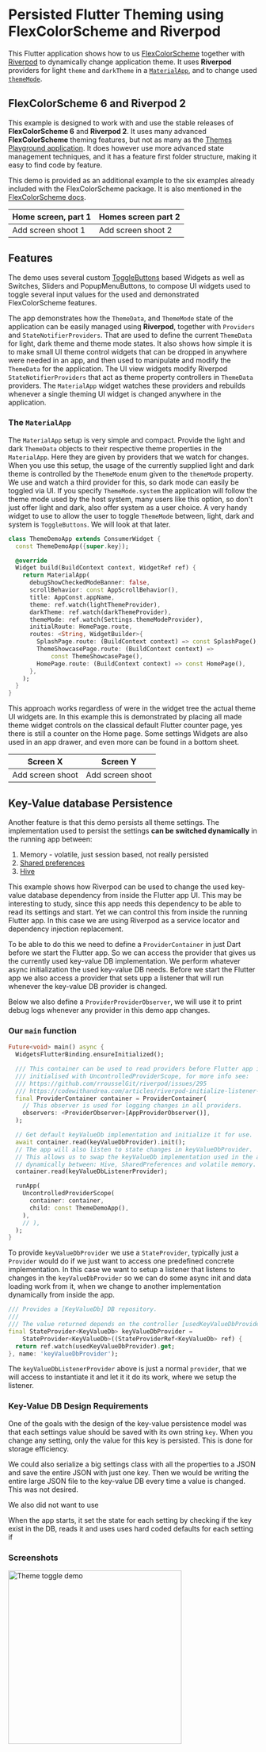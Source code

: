 # Persisted Flutter Theming using FlexColorScheme and Riverpod

This Flutter application shows how to us [FlexColorScheme](https://pub.dev/packages/flex_color_scheme) together with [Riverpod](https://pub.dev/packages/flutter_riverpod) to dynamically change application theme. It uses **Riverpod** providers for light `theme` and `darkTheme` in a [`MaterialApp`](https://api.flutter.dev/flutter/material/MaterialApp-class.html), and to change used [`themeMode`](https://api.flutter.dev/flutter/material/MaterialApp/themeMode.html). 

## FlexColorScheme 6 and Riverpod 2

This example is designed to work with and use the stable releases of **FlexColorScheme 6** and **Riverpod 2**. It uses many advanced **FlexColorScheme** theming features, but not as many as the [Themes Playground application](https://rydmike.com/flexcolorscheme/themesplayground-v6/#/). It does however use more advanced state management techniques, and it has a feature first folder structure, making it easy to find code by feature. 

This demo is provided as an additional example to the six examples already included with the FlexColorScheme package. It is also mentioned in the [FlexColorScheme docs](https://docs.flexcolorscheme.com/examples#other-examples). 

| Home screen, part 1 | Homes screen part 2 |
|---------------------|---------------------|
| Add screen shoot 1  | Add screen shoot 2  |

## Features

The demo uses several custom [ToggleButtons](https://api.flutter.dev/flutter/material/ToggleButtons-class.html) based Widgets as well as Switches, Sliders and PopupMenuButtons, to compose UI widgets used to toggle several input values for the used and demonstrated FlexColorScheme features. 

The app demonstrates how the `ThemeData`, and `ThemeMode` state of the application can be easily managed using **Riverpod**, together with `Providers` and `StateNotifierProviders`. That are used to define the current `ThemeData` for light, dark theme and theme mode states. It also shows how simple it is to make small UI theme control widgets that can be dropped in anywhere were needed in an app, and then used to manipulate and modify the `ThemeData` for the application. The UI view widgets modify Riverpod `StateNotifierProviders` that act as theme property controllers in `ThemeData` providers. The `MaterialApp` widget watches these providers and rebuilds whenever a single theming UI widget is changed anywhere in the application.

### The `MaterialApp` 

The `MaterialApp` setup is very simple and compact. Provide the light and dark `ThemeData` objects to their respective theme properties in the `MaterialApp`. Here they are given by providers that we watch for changes. When you use this setup, the usage of the currently supplied light and dark theme is controlled by the `ThemeMode` enum given to the `themeMode` property. We use and watch a third provider for this, so dark mode can easily be toggled via UI. If you specify `ThemeMode.system` the application will follow the theme mode used by the host system, many users like this option, so don't just offer light and dark, also offer system as a user choice. A very handy widget to use to allow the user to toggle `ThemeMode` between, light, dark and system is `ToggleButtons`. We will look at that later.  

```dart
class ThemeDemoApp extends ConsumerWidget {
  const ThemeDemoApp({super.key});

  @override
  Widget build(BuildContext context, WidgetRef ref) {
    return MaterialApp(
      debugShowCheckedModeBanner: false,
      scrollBehavior: const AppScrollBehavior(),
      title: AppConst.appName,
      theme: ref.watch(lightThemeProvider),
      darkTheme: ref.watch(darkThemeProvider),
      themeMode: ref.watch(Settings.themeModeProvider),
      initialRoute: HomePage.route,
      routes: <String, WidgetBuilder>{
        SplashPage.route: (BuildContext context) => const SplashPage(),
        ThemeShowcasePage.route: (BuildContext context) =>
            const ThemeShowcasePage(),
        HomePage.route: (BuildContext context) => const HomePage(),
      },
    );
  }
}
```

This approach works regardless of were in the widget tree the actual theme UI widgets are. In this example this is demonstrated by placing all made theme widget controls on the classical default Flutter counter page, yes there is still a counter on the Home page.  Some settings Widgets are also used in an app drawer, and even more can be found in a bottom sheet.

| Screen X           | Screen Y            |
|--------------------|---------------------|
| Add screen shoot   | Add screen shoot    |

## Key-Value database Persistence

Another feature is that this demo persists all theme settings. The implementation used to persist the settings **can be switched dynamically** in the running app between:

1. Memory - volatile, just session based, not really persisted
2. [Shared preferences](https://pub.dev/packages/shared_preferences)
3. [Hive](https://pub.dev/packages/hive)

This example shows how Riverpod can be used to change the used key-value database dependency from inside the Flutter app UI. This may be interesting to study, since this app needs this dependency to be able to read its settings and start. Yet we can control this from inside the running Flutter app. In this case we are using Riverpod as a service locator and dependency injection replacement.

To be able to do this we need to define a `ProviderContainer` in just Dart before we start the Flutter app. So we can access the provider that gives us the currently used key-value DB implementation. We perform whatever async initialization the used key-value DB needs. Before we start the Flutter app we also access a provider that sets upp a listener that will run whenever the key-value DB provider is changed.

Below we also define a `ProviderProviderObserver`, we will use it to print debug logs whenever any provider in this demo app changes.

### Our `main` function


```dart
Future<void> main() async {
  WidgetsFlutterBinding.ensureInitialized();

  /// This container can be used to read providers before Flutter app is
  /// initialised with UncontrolledProviderScope, for more info see:
  /// https://github.com/rrousselGit/riverpod/issues/295
  /// https://codewithandrea.com/articles/riverpod-initialize-listener-app-startup/
  final ProviderContainer container = ProviderContainer(
    // This observer is used for logging changes in all providers.
    observers: <ProviderObserver>[AppProviderObserver()],
  );

  // Get default keyValueDb implementation and initialize it for use.
  await container.read(keyValueDbProvider).init();
  // The app will also listen to state changes in keyValueDbProvider.
  // This allows us to swap the keyValueDb implementation used in the app
  // dynamically between: Hive, SharedPreferences and volatile memory.
  container.read(keyValueDbListenerProvider);

  runApp(
    UncontrolledProviderScope(
      container: container,
      child: const ThemeDemoApp(),
    ),
    // ),
  );
}
```
To provide `keyValueDbProvider` we use a `StateProvider`, typically just a `Provider` would do if we just want to access one predefined concrete implementation. In this case we want to setup a listener that listens to changes in the `keyValueDbProvider` so we can do some async init and data loading work from it, when we change to another implementation dynamically from inside the app.

```dart
/// Provides a [KeyValueDb] DB repository.
///
/// The value returned depends on the controller [usedKeyValueDbProvider].
final StateProvider<KeyValueDb> keyValueDbProvider =
    StateProvider<KeyValueDb>((StateProviderRef<KeyValueDb> ref) {
  return ref.watch(usedKeyValueDbProvider).get;
}, name: 'keyValueDbProvider');
```
The `keyValueDbListenerProvider` above is just a normal `provider`, that we will access to instantiate it and let it it do its work, where we setup the listener.




### Key-Value DB Design Requirements

One of the goals with the design of the key-value persistence model was that each settings value should be saved with its own string `key`. When you change any setting, only the value for this key is persisted. This is done for storage efficiency. 

We could also serialize a big settings class with all the properties to a JSON and save the entire JSON with just one key. Then we would be writing the entire large JSON file to the key-value DB every time a value is changed. This was not desired.

We also did not want to use 

When the app starts, it set the state for each setting by checking if the key exist in the DB, reads it and uses uses hard coded defaults for each setting if  

### Screenshots

<img src="https://github.com/rydmike/theme_demo/blob/master/resources/theme_demo.gif?raw=true" alt="Theme toggle demo" width="350"/>

